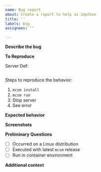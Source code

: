 ```yaml
---
name: Bug report
about: Create a report to help us improve
title: ''
labels: bug
assignees: ''

---
```

<!--- Add a brief summary of the bug in the title above -->

**Describe the bug**

<!--- Add a clear and concise description of what the bug is -->

**To Reproduce**

<!--- If possible and relevant, include a Server Definition -->
Server Def:
```yaml
```

<!--- Detail any steps, commands, or conditions needed to recerate -->
Steps to reproduce the behavior:
1. `mcsm install`
2. `mcsm run`
3. Stop server
4. See error

**Expected behavior**

<!--- A clear and concise description of what you expected to happen -->

**Screenshots**

<!--- If applicable, add screenshots to help explain your problem -->

**Preliminary Questions**

<!--- Review the following items, and add an 'x' to any boxes that apply -->
- [ ] Occurred on a Linux distribution
- [ ] Executed with latest `mcsm` release
- [ ] Run in container environment

**Additional context**

<!--- Add any other context here -->
